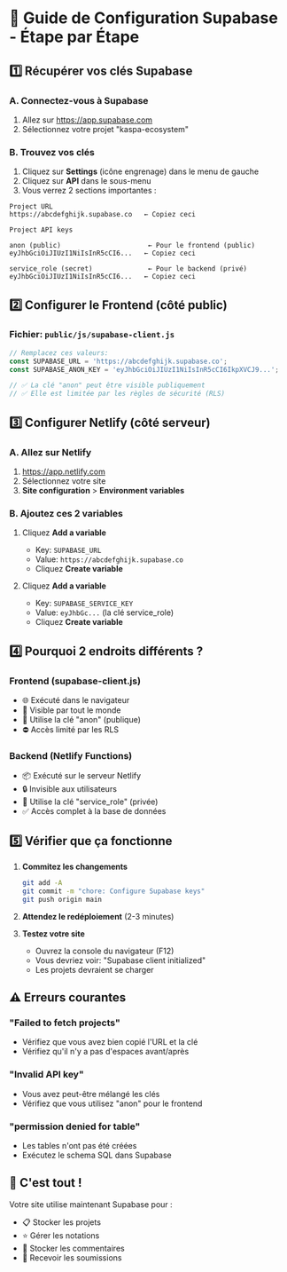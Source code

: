 # 🔑 Guide de Configuration Supabase - Étape par Étape

## 1️⃣ Récupérer vos clés Supabase

### A. Connectez-vous à Supabase
1. Allez sur https://app.supabase.com
2. Sélectionnez votre projet "kaspa-ecosystem"

### B. Trouvez vos clés
1. Cliquez sur **Settings** (icône engrenage) dans le menu de gauche
2. Cliquez sur **API** dans le sous-menu
3. Vous verrez 2 sections importantes :

```
Project URL
https://abcdefghijk.supabase.co   ← Copiez ceci

Project API keys

anon (public)                      ← Pour le frontend (public)
eyJhbGciOiJIUzI1NiIsInR5cCI6...   ← Copiez ceci

service_role (secret)              ← Pour le backend (privé)
eyJhbGciOiJIUzI1NiIsInR5cCI6...   ← Copiez ceci
```

## 2️⃣ Configurer le Frontend (côté public)

### Fichier: `public/js/supabase-client.js`

```javascript
// Remplacez ces valeurs:
const SUPABASE_URL = 'https://abcdefghijk.supabase.co';
const SUPABASE_ANON_KEY = 'eyJhbGciOiJIUzI1NiIsInR5cCI6IkpXVCJ9...';

// ✅ La clé "anon" peut être visible publiquement
// ✅ Elle est limitée par les règles de sécurité (RLS)
```

## 3️⃣ Configurer Netlify (côté serveur)

### A. Allez sur Netlify
1. https://app.netlify.com
2. Sélectionnez votre site
3. **Site configuration** > **Environment variables**

### B. Ajoutez ces 2 variables

1. Cliquez **Add a variable**
   - Key: `SUPABASE_URL`
   - Value: `https://abcdefghijk.supabase.co`
   - Cliquez **Create variable**

2. Cliquez **Add a variable**
   - Key: `SUPABASE_SERVICE_KEY`
   - Value: `eyJhbGc...` (la clé service_role)
   - Cliquez **Create variable**

## 4️⃣ Pourquoi 2 endroits différents ?

### Frontend (supabase-client.js)
- 🌐 Exécuté dans le navigateur
- 👥 Visible par tout le monde
- 🔐 Utilise la clé "anon" (publique)
- ⛔ Accès limité par les RLS

### Backend (Netlify Functions)
- 📦 Exécuté sur le serveur Netlify
- 🔒 Invisible aux utilisateurs
- 🔑 Utilise la clé "service_role" (privée)
- ✅ Accès complet à la base de données

## 5️⃣ Vérifier que ça fonctionne

1. **Commitez les changements**
   ```bash
   git add -A
   git commit -m "chore: Configure Supabase keys"
   git push origin main
   ```

2. **Attendez le redéploiement** (2-3 minutes)

3. **Testez votre site**
   - Ouvrez la console du navigateur (F12)
   - Vous devriez voir: "Supabase client initialized"
   - Les projets devraient se charger

## ⚠️ Erreurs courantes

### "Failed to fetch projects"
- Vérifiez que vous avez bien copié l'URL et la clé
- Vérifiez qu'il n'y a pas d'espaces avant/après

### "Invalid API key"
- Vous avez peut-être mélangé les clés
- Vérifiez que vous utilisez "anon" pour le frontend

### "permission denied for table"
- Les tables n'ont pas été créées
- Exécutez le schema SQL dans Supabase

## 🎉 C'est tout !

Votre site utilise maintenant Supabase pour :
- 📋 Stocker les projets
- ⭐ Gérer les notations
- 💬 Stocker les commentaires
- 📨 Recevoir les soumissions
